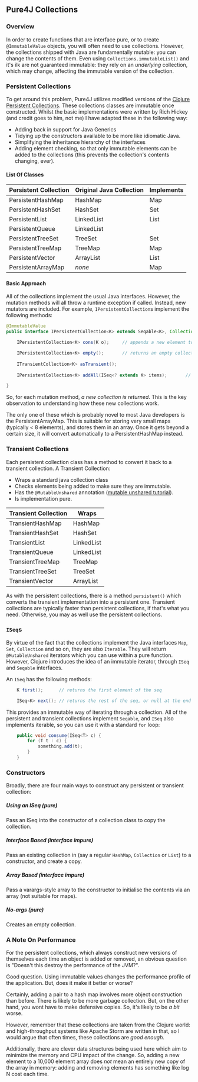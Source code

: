 Pure4J Collections
------------------

### Overview

In order to create functions that are interface pure, or to create `@ImmutableValue` objects, you will often need to use collections.  However, the collections shipped
with Java are fundamentally mutable:  you can change the contents of them.  Even using `Collections.immutableList()` and it's ilk are not guaranteed immutable:  they
rely on an *underlying* collection, which may change, affecting the immutable version of the collection.

### Persistent Collections

To get around this problem, Pure4J utilizes modified versions of the [Clojure Persistent Collections](http://clojure.org/data_structures).  These collections classes 
are immutable once constructed.  Whilst the basic implementations were written by Rich Hickey (and credit goes to him, not me) I have adapted these in the following way:

* Adding back in support for Java Generics
* Tidying up the constructors available to be more like idiomatic Java.
* Simplifying the inheritance hierarchy of the interfaces
* Adding element checking, so that only immutable elements can be added to the collections (this prevents the collection's contents changing, ever).

#### List Of Classes

|Persistent Collection|Original Java Collection|Implements|
|---------------------|------------------------|----------|
|PersistentHashMap    |HashMap                 |Map       |
|PersistentHashSet    |HashSet                 |Set       |
|PersistentList       |LinkedList              |List      |
|PersistentQueue      |LinkedList              |          |
|PersistentTreeSet    |TreeSet                 |Set       |
|PersistentTreeMap    |TreeMap                 |Map       |
|PersistentVector     |ArrayList               |List      |
|PersistentArrayMap   |*none*                  |Map       |

#### Basic Approach

All of the collections implement the usual Java interfaces.  However, the mutation methods will all throw a runtime exception if called.  Instead, new mutators are
included.  For example, `IPersistentCollection`s implement the following methods:

```java
@ImmutableValue
public interface IPersistentCollection<K> extends Seqable<K>, Collection<K>, Counted {

	IPersistentCollection<K> cons(K o);		// appends a new element to either the front or rear, depending on the collection type

	IPersistentCollection<K> empty();		// returns an empty collection
	
	ITransientCollection<K> asTransient();	
	
	IPersistentCollection<K> addAll(ISeq<? extends K> items);		// adds a number of new elements

}
```

So, for each mutation method, *a new collection is returned*.  This is the key observation to understanding how these new collections work.

The only one of these which is probably novel to most Java developers is the PersistentArrayMap.  This is suitable for storing very small maps (typically < 8 elements),
and stores them in an array.  Once it gets beyond a certain size, it will convert automatically to a PersistentHashMap instead.

### Transient Collections

Each persistent collection class has a method to convert it back to a transient collection.  A Transient Collection:
* Wraps a standard java collection class
* Checks elements being added to make sure they are immutable.
* Has the `@MutableUnshared` annotation ([mutable unshared tutorial](tutorial_mutable_unshared.md)).
* Is implementation pure.


|Transient Collection|Wraps
|--------------------|--------------- 
|TransientHashMap    |HashMap
|TransientHashSet    |HashSet
|TransientList       |LinkedList
|TransientQueue      |LinkedList
|TransientTreeMap    |TreeMap 
|TransientTreeSet    |TreeSet
|TransientVector     |ArrayList

As with the persistent collections, there is a method `persistent()` which converts the transient implementation into a persistent one.  Transient collections are 
typically faster than persistent collections, if that's what you need.  Otherwise, you may as well use the persistent collections.


### `ISeq`s

By virtue of the fact that the collections implement the Java interfaces `Map`, `Set`, `Collection` and so on, they are also `Iterable`.  They will return `@MutableUnshared`
iterators which you can use within a pure function.   However, Clojure introduces the idea of an immutable iterator, through `ISeq` and `Seqable` interfaces.

An `ISeq` has the following methods:

```java
	K first();		// returns the first element of the seq

	ISeq<K> next();	// returns the rest of the seq, or null at the end
```

This provides an immutable way of iterating through a collection.  All of the persistent and transient collections implement `Seqable`, and `ISeq` also implements iterable, 
so you can use it with a standard `for` loop:

```java
	public void consume(ISeq<T> c) {
		for (T t : c) {
			something.add(t);
		}
	}
```

### Constructors

Broadly, there are four main ways to construct any persistent or transient collection:

##### Using an ISeq (pure)

Pass an ISeq into the constructor of a collection class to copy the collection.

##### Interface Based (interface impure)

Pass an existing collection in (say a regular `HashMap`, `Collection` or `List`) to a constructor, and create a copy.

##### Array Based (interface impure)

Pass a varargs-style array to the constructor to initialise the contents via an array (not suitable for maps).

##### No-args (pure)

Creates an empty collection.

### A Note On Performance

For the persistent collections, which always construct new versions of themselves each time an object is added or removed, an obvious question is 
"Doesn't this destroy the performance of the JVM?".  

Good question.  Using immutable values changes the performance profile of the application.  But, does it make it better or worse? 

Certainly, adding a pair to a hash map involves more object construction than before.  There is likely to be more garbage collection.
But, on the other hand, you wont have to make defensive copies.  So, it's likely to be *a bit* worse.  

However, remember that these collections are taken from the Clojure world:  and high-throughput systems like Apache Storm are written
in that, so I would argue that often times, these collections are *good enough*.

Additionally, there are clever data structures being used here which aim to minimize the memory and CPU impact of the change.  So, adding a new
element to a 10,000 element array does *not* mean an entirely new copy of the array in memory:   adding and removing elements has something like
log N cost each time.



